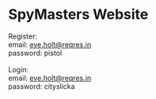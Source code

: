 # SpyMasters Website

Register: <br/>
email: eve.holt@reqres.in <br/>
password: pistol 
<br/><br/>
Login: <br/>
email: eve.holt@reqres.in <br/>
password: cityslicka

